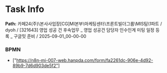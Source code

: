 # Task Info

**Path:** 카페24(주)\본사사업장\[CG]MI본부\마케팅센터\프론트빌더그룹\MIS팀\1파트 / dyoh / [321643] 영업 성공 건 후속업무 _ 영업 성공건 담당자 인수인계 미팅 일정 등록 _ 구글밋 준비 / 2025-09-01_00-00-00

### BPMN
- ["https://n8n-mi-007-web.hanpda.com/form/fa2261dc-906e-4d92-89b9-7d6d903de5f2"]

